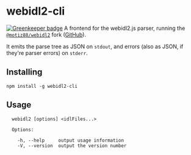 # webidl2-cli

[![Greenkeeper badge](https://badges.greenkeeper.io/motiz88/webidl2-cli.svg)](https://greenkeeper.io/)
A frontend for the webidl2.js parser, running the [`@motiz88/webidl2`](https://www.npmjs.com/package/@motiz88/webidl2) fork ([GitHub](https://github.com/motiz88/webidl2.js/tree/master)).

It emits the parse tree as JSON on `stdout`, and errors (also as JSON, if they're parser errors) on `stderr`.

## Installing

```
npm install -g webidl2-cli
```

## Usage

```
  webidl2 [options] <idlFiles...>

  Options:

    -h, --help     output usage information
    -V, --version  output the version number

```
